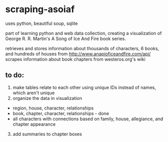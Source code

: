 # scraping-asoiaf

uses python, beautiful soup, sqlite

part of learning python and web data collection, creating a visualization of George R. R. Martin's A Song of Ice And Fire book series.

retrieves and stores information about thousands of characters, 6 books, and hundreds of houses from http://www.anapioficeandfire.com/api/
scrapes information about book chapters from westeros.org's wiki

## to do:
1. make tables relate to each other using unique IDs instead of names, which aren't unique
2. organize the data in visualization
  * region, house, character, relationships
  * book, chapter, character, relationships - done
  * all characters with connections based on family, house, allegiance, and chapter appearance
3. add summaries to chapter boxes
